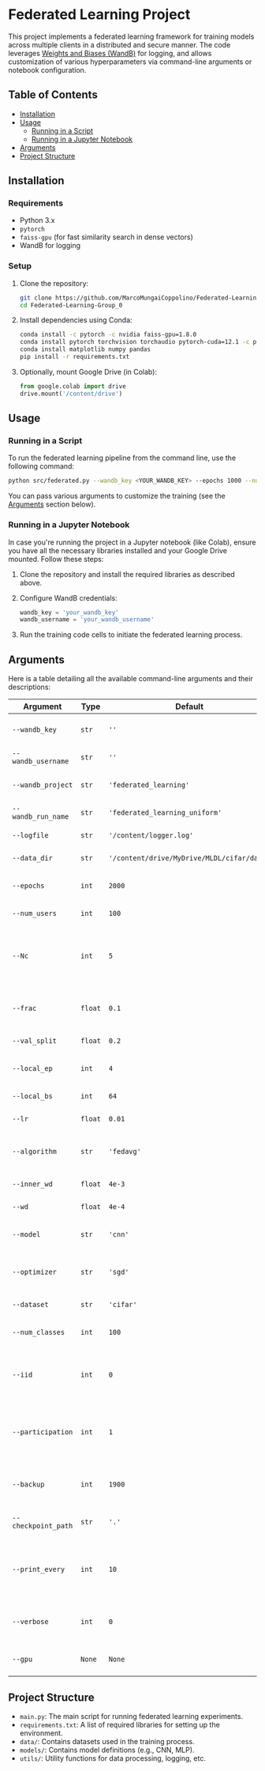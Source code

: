 # Federated Learning Project

This project implements a federated learning framework for training models across multiple clients in a distributed and secure manner. The code leverages [Weights and Biases (WandB)](https://wandb.ai/) for logging, and allows customization of various hyperparameters via command-line arguments or notebook configuration.

## Table of Contents
- [Installation](#installation)
- [Usage](#usage)
  - [Running in a Script](#running-in-a-script)
  - [Running in a Jupyter Notebook](#running-in-a-jupyter-notebook)
- [Arguments](#arguments)
- [Project Structure](#project-structure)

## Installation

### Requirements

- Python 3.x
- `pytorch`
- `faiss-gpu` (for fast similarity search in dense vectors)
- WandB for logging

### Setup

1. Clone the repository:

    ```bash
    git clone https://github.com/MarcoMungaiCoppolino/Federated-Learning-Group_0.git
    cd Federated-Learning-Group_0
    ```

2. Install dependencies using Conda:

    ```bash
    conda install -c pytorch -c nvidia faiss-gpu=1.8.0
    conda install pytorch torchvision torchaudio pytorch-cuda=12.1 -c pytorch -c nvidia
    conda install matplotlib numpy pandas
    pip install -r requirements.txt
    ```

3. Optionally, mount Google Drive (in Colab):

    ```python
    from google.colab import drive
    drive.mount('/content/drive')
    ```

## Usage

### Running in a Script

To run the federated learning pipeline from the command line, use the following command:

```bash
python src/federated.py --wandb_key <YOUR_WANDB_KEY> --epochs 1000 --num_users 50
```

You can pass various arguments to customize the training (see the [Arguments](#arguments) section below).

### Running in a Jupyter Notebook

In case you're running the project in a Jupyter notebook (like Colab), ensure you have all the necessary libraries installed and your Google Drive mounted. Follow these steps:

1. Clone the repository and install the required libraries as described above.
2. Configure WandB credentials:
    ```python
    wandb_key = 'your_wandb_key'
    wandb_username = 'your_wandb_username'
    ```

3. Run the training code cells to initiate the federated learning process.

## Arguments

Here is a table detailing all the available command-line arguments and their descriptions:

| Argument              | Type    | Default                                    | Description                                                  |
|-----------------------|---------|--------------------------------------------|--------------------------------------------------------------|
| `--wandb_key`         | `str`   | `''`                                       | WandB API key for logging                                     |
| `--wandb_username`    | `str`   | `''`                                       | WandB username                                                |
| `--wandb_project`     | `str`   | `'federated_learning'`                     | WandB project name                                            |
| `--wandb_run_name`    | `str`   | `'federated_learning_uniform'`             | WandB run name                                                |
| `--logfile`           | `str`   | `'/content/logger.log'`                    | Log file name                                                 |
| `--data_dir`          | `str`   | `'/content/drive/MyDrive/MLDL/cifar/data'` | Data directory                                                |
| `--epochs`            | `int`   | `2000`                                     | Number of rounds of training                                  |
| `--num_users`         | `int`   | `100`                                      | Number of users: K                                            |
| `--Nc`                | `int`   | `5`                                        | Number of classes each client holds in non-IID setting        |
| `--frac`              | `float` | `0.1`                                      | Fraction of clients participating per round: C                |
| `--val_split`         | `float` | `0.2`                                      | Validation split                                              |
| `--local_ep`          | `int`   | `4`                                        | Number of local epochs: J                                     |
| `--local_bs`          | `int`   | `64`                                       | Local batch size: B                                           |
| `--lr`                | `float` | `0.01`                                     | Learning rate                                                 |
| `--algorithm`         | `str`   | `'fedavg'`                                 | Federated learning algorithm to use                           |
| `--inner_wd`          | `float` | `4e-3`                                     | Inner weight decay                                            |
| `--wd`                | `float` | `4e-4`                                     | Weight decay                                                  |
| `--model`             | `str`   | `'cnn'`                                    | Model type (e.g., 'cnn', 'mlp')                               |
| `--optimizer`         | `str`   | `'sgd'`                                    | Optimizer type (e.g., 'sgd', 'adam')                          |
| `--dataset`           | `str`   | `'cifar'`                                  | Dataset name                                                  |
| `--num_classes`       | `int`   | `100`                                      | Number of classes in the dataset                              |
| `--iid`               | `int`   | `0`                                        | Whether to use IID data split (1 for IID, 0 for non-IID)      |
| `--participation`     | `int`   | `1`                                        | Uniform client participation (1 for uniform, 0 for skewed)    |
| `--backup`            | `int`   | `1900`                                     | Frequency of old backup preservation                          |
| `--checkpoint_path`   | `str`   | `'.'`                                      | Directory for saving checkpoints                              |
| `--print_every`       | `int`   | `10`                                       | Frequency of printing train accuracy and saving checkpoints   |
| `--verbose`           | `int`   | `0`                                        | Verbosity level (0 for silent, 1 for verbose)                 |
| `--gpu`               | `None`  | `None`                                     | GPU ID to use (default is CPU)                                |

## Project Structure

- `main.py`: The main script for running federated learning experiments.
- `requirements.txt`: A list of required libraries for setting up the environment.
- `data/`: Contains datasets used in the training process.
- `models/`: Contains model definitions (e.g., CNN, MLP).
- `utils/`: Utility functions for data processing, logging, etc.
